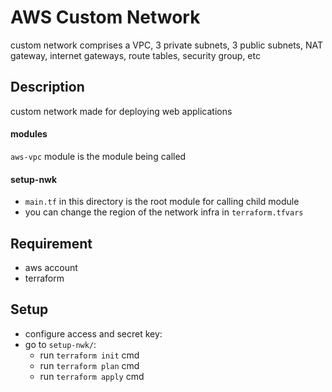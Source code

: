 # AWS Custom Network
custom network comprises a VPC, 3 private subnets, 3 public subnets, NAT gateway, internet gateways, route tables, security group, etc

## Description
custom network made for deploying web applications

#### modules
`aws-vpc` module is the module being called

#### setup-nwk 
- `main.tf` in this directory is the root module for calling child module
-  you can change the region of the network infra in `terraform.tfvars`

## Requirement
- aws account
- terraform

## Setup
- configure access and secret key:
- go to `setup-nwk/`:
    - run `terraform init` cmd
    - run `terraform plan` cmd
    - run `terraform apply` cmd